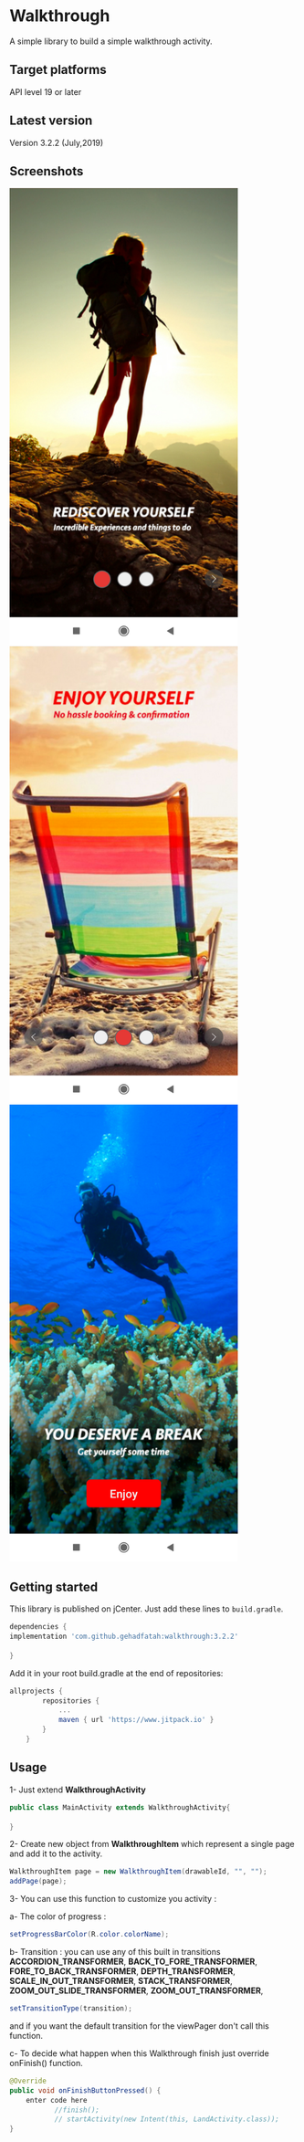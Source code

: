 # Walkthrough
A simple library to build a simple walkthrough activity.


## Target platforms
API level 19 or later

## Latest version
Version 3.2.2 (July,2019)

## Screenshots

<img src="https://github.com/gehadfatah/Walkthrough/raw/master/screenshots/screen_1.png" alt="alt text" width="400">
<img src="https://github.com/gehadfatah/Walkthrough/raw/master/screenshots/screen_2.png" alt="alt text" width="400">
<img src="https://github.com/gehadfatah/Walkthrough/raw/master/screenshots/screen_3.png" alt="alt text" width="400">

## Getting started
This library is published on jCenter. Just add these lines to `build.gradle`.

```groovy
dependencies {
implementation 'com.github.gehadfatah:walkthrough:3.2.2'

}

```
Add it in your root build.gradle at the end of repositories:
```groovy
allprojects {
		repositories {
			...
			maven { url 'https://www.jitpack.io' }
		}
	}

```


## Usage
1- Just extend **WalkthroughActivity**
```java
public class MainActivity extends WalkthroughActivity{

}
```
2- Create new object from **WalkthroughItem** which represent a single page and add it to the activity.
```java
WalkthroughItem page = new WalkthroughItem(drawableId, "", "");
addPage(page);
```

3- You can use this function to customize you activity :

a- The color of progress :
```java
setProgressBarColor(R.color.colorName);
```
b- Transition : you can use any of this built in transitions
**ACCORDION_TRANSFORMER**,
**BACK_TO_FORE_TRANSFORMER**,
**FORE_TO_BACK_TRANSFORMER**,
**DEPTH_TRANSFORMER**,
**SCALE_IN_OUT_TRANSFORMER**,
**STACK_TRANSFORMER**,
**ZOOM_OUT_SLIDE_TRANSFORMER**,
**ZOOM_OUT_TRANSFORMER**,
```java
setTransitionType(transition);
```
and if you want the default transition for the viewPager don't call this function.

c- To decide what happen when this Walkthrough finish just override onFinish() function.
```java
@Override
public void onFinishButtonPressed() {
	enter code here
	       //finish();
           // startActivity(new Intent(this, LandActivity.class));
}
```
    
